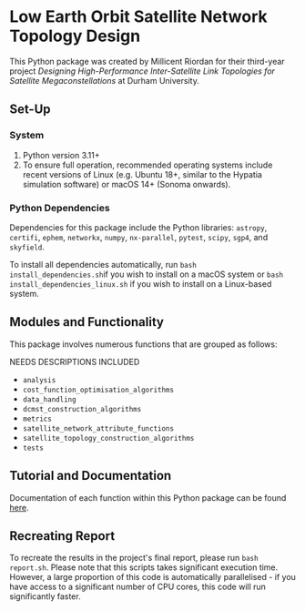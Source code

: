 # Low Earth Orbit Satellite Network Topology Design

This Python package was created by Millicent Riordan for their third-year project *Designing High-Performance
Inter-Satellite Link Topologies for Satellite Megaconstellations* at Durham University. 

## Set-Up

### System

1. Python version 3.11+
2. To ensure full operation, recommended operating systems include recent versions of Linux (e.g. Ubuntu 18+, similar to the Hypatia simulation software) or macOS 14+ (Sonoma onwards).

### Python Dependencies

Dependencies for this package include the Python libraries: `astropy`, `certifi`, `ephem`, `networkx`, `numpy`, `nx-parallel`, `pytest`, `scipy`, `sgp4`, and `skyfield`. 

To install all dependencies automatically, run ```bash install_dependencies.sh```if you wish to install on a macOS system or ```bash install_dependencies_linux.sh``` if you wish to install on a Linux-based system.

## Modules and Functionality

This package involves numerous functions that are grouped as follows:

NEEDS DESCRIPTIONS INCLUDED

- `analysis`
- `cost_function_optimisation_algorithms`
- `data_handling`
- `dcmst_construction_algorithms`
- `metrics`
- `satellite_network_attribute_functions`
- `satellite_topology_construction_algorithms`
- `tests`

## Tutorial and Documentation

Documentation of each function within this Python package can be found [here](). 

## Recreating Report

To recreate the results in the project's final report, please run ```bash report.sh```. Please note that this scripts 
takes significant execution time. However, a large proportion of this code is automatically parallelised -  if you have 
access to a significant number of CPU cores, this code will run significantly faster.
